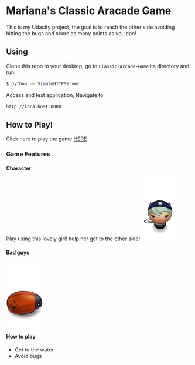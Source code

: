 # Mariana's Classic Aracade Game

This is my Udacity project, the goal is to reach the other side avoiding hitting the bugs and score as many points as you can!

## Using

Clone this repo to your desktop, go to `Classic-Arcade-Game` its directory and run:

```bash
$ python -m SimpleHTTPServer
```

Access and test application, Navigate to

```bash
http://localhost:8000
```

## How to Play!

Click here to play the game [HERE](https://marianat83.github.io/Classic-Arcade-Game/)

### Game Features

#### Character
Play using this lovely girl! help her get to the other side!
![horn-girl](images/char-horn-girl.png)

#### Bad guys
![enemy-bug](images/enemy-bug.png)


#### How to play
- Get to the water
- Avoid bugs
